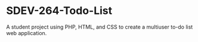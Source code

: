# SDEV-264-Todo-List
A student project using PHP, HTML, and CSS to create a multiuser to-do list web application. 
